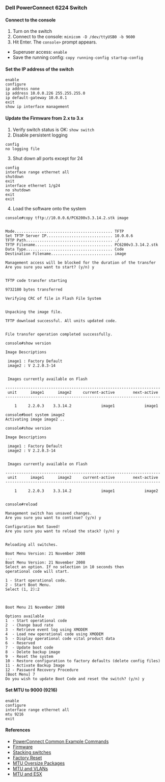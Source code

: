 
### Dell PowerConnect 6224 Switch

#### Connect to the console

1. Turn on the switch
2. Connect to the console: `minicom -D /dev/ttyUSB0 -b 9600`
3. Hit Enter.  The `console>` prompt appears.  

- Superuser access: `enable`
- Save the running config: `copy running-config startup-config`

#### Set the IP address of the switch 

```
enable
configure
ip address none
ip address 10.0.0.226 255.255.255.0
ip default-gateway 10.0.0.1
exit
show ip interface management
```

#### Update the Firmware from 2.x to 3.x

1. Verify switch status is OK: `show switch`
2. Disable persistent logging

```
config
no logging file
```

3. Shut down all ports except for 24

```
config
interface range ethernet all
shutdown
exit
interface ethernet 1/g24
no shutdown
exit
exit
```

4. Load the software onto the system

```
console#copy tftp://10.0.0.6/PC6200v3.3.14.2.stk image


Mode........................................... TFTP  
Set TFTP Server IP............................. 10.0.0.6
TFTP Path...................................... ./
TFTP Filename.................................. PC6200v3.3.14.2.stk
Data Type...................................... Code            
Destination Filename........................... image

Management access will be blocked for the duration of the transfer
Are you sure you want to start? (y/n) y


TFTP code transfer starting

9732180 bytes transferred    

Verifying CRC of file in Flash File System


Unpacking the image file.

TFTP download successful. All units updated code.


File transfer operation completed successfully.

console#show version

Image Descriptions 

 image1 : Factory Default 
 image2 : V 2.2.0.3-14 


 Images currently available on Flash 

--------------------------------------------------------------------
 unit      image1      image2     current-active        next-active 
-------------------------------------------------------------------- 

    1     2.2.0.3    3.3.14.2             image1             image1 

console#boot system image2
Activating image image2 ..

console#show version

Image Descriptions 

 image1 : Factory Default 
 image2 : V 2.2.0.3-14 


 Images currently available on Flash 

--------------------------------------------------------------------
 unit      image1      image2     current-active        next-active 
-------------------------------------------------------------------- 

    1     2.2.0.3    3.3.14.2             image1             image2 


console#reload

Management switch has unsaved changes.
Are you sure you want to continue? (y/n) y

Configuration Not Saved!
Are you sure you want to reload the stack? (y/n) y


Reloading all switches.

Boot Menu Version: 21 November 2008
...
Boot Menu Version: 21 November 2008
Select an option. If no selection in 10 seconds then
operational code will start.

1 - Start operational code.
2 - Start Boot Menu.
Select (1, 2):2



Boot Menu 21 November 2008

Options available
1  - Start operational code
2  - Change baud rate
3  - Retrieve event log using XMODEM
4  - Load new operational code using XMODEM
5  - Display operational code vital product data
6  - Reserved
7  - Update boot code
8  - Delete backup image
9  - Reset the system
10 - Restore configuration to factory defaults (delete config files)
11 - Activate Backup Image
12 - Password Recovery Procedure
[Boot Menu] 7
Do you wish to update Boot Code and reset the switch? (y/n) y

```

#### Set MTU to 9000 (9216)

```
enable
configure
interface range ethernet all
mtu 9216
exit
```

#### References

- [PowerConnect Common Example Commands](http://en.community.dell.com/support-forums/network-switches/f/866/t/19445143)
- [Firmware](http://www.dell.com/support/home/us/en/04/product-support/product/powerconnect-6224/drivers)
- [Stacking switches](http://www.dell.com/downloads/global/products/pwcnt/en/pwcnt_stacking_switches.pdf)
- [Factory Reset](http://dcomcomputers.blogspot.com/2013/09/how-to-factory-default-and-test-ports.html)
- [MTU Oversize Packages](http://en.community.dell.com/techcenter/networking/f/4454/t/19415314)
- [MTU and VLANs](http://en.community.dell.com/support-forums/network-switches/f/866/t/19602268)
- [MTU and ESX](http://www.penguinpunk.net/blog/dell-powerconnect-and-jumbo-frames/)

